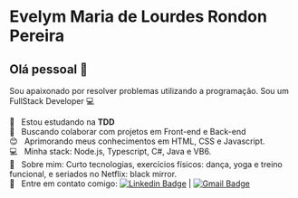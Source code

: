
# Evelym Maria de Lourdes Rondon Pereira

## Olá pessoal 👋
Sou apaixonado por resolver problemas utilizando a programação.
Sou um FullStack Developer :computer:

 :rocket:  &nbsp; Estou estudando na **TDD** 
 <br/> :purple_heart: &nbsp; Buscando colaborar com projetos em Front-end e Back-end
 <br/> :blush: &nbsp; Aprimorando meus conhecimentos em HTML, CSS e Javascript.
 <br/> :computer: &nbsp; Minha stack: Node.js, Typescript, C#, Java e VB6.
 <br/> 💬  &nbsp; Sobre mim: Curto tecnologias, exercícios físicos: dança, yoga e treino funcional, e seriados no Netflix: black mirror.
 <br/> :email: &nbsp; Entre em contato comigo: [![Linkedin Badge](https://img.shields.io/badge/-EvelymRondon-blue?style=flat-square&logo=Linkedin&logoColor=white&link=https://www.linkedin.com/in/evelym-rondon-pereira-6054961b4/)](https://www.linkedin.com/in/evelym-rondon-pereira-6054961b4//) 
| 
[![Gmail Badge](https://img.shields.io/badge/-evionline@gmail.com-c14438?style=flat-square&logo=Gmail&logoColor=white&link=mailto:evionline@gmail.com)](mailto:evionline@gmail.com)

